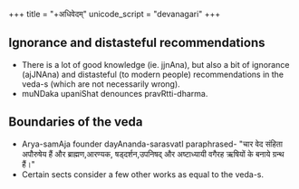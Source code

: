 +++
title = "+अधिवेदम्"
unicode_script = "devanagari"
+++


## Ignorance and distasteful recommendations
- There is a lot of good knowledge (ie. jjnAna), but also a bit of ignorance (ajJNAna) and distasteful (to modern people) recommendations in the veda-s (which are not necessarily wrong).
- muNDaka upaniShat denounces pravRtti-dharma.

## Boundaries of the veda
- Arya-samAja founder dayAnanda-sarasvatI paraphrased- "चार वेद संहिता अपौरुषेय हैं और ब्राह्मण,आरण्यक, षड्दर्शन,उपनिषद् और अष्टाध्यायी वगैरह ऋषियों के बनाये ग्रन्थ हैं।"
- Certain sects consider a few other works as equal to the veda-s.
